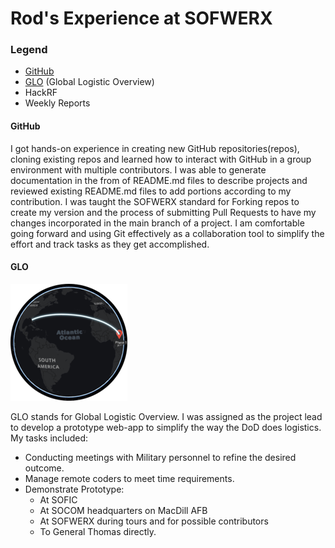 # Rod's Experience at SOFWERX

### Legend
  - [GitHub](#github)
  - [GLO](#glo) (Global Logistic Overview)
  - HackRF
  - Weekly Reports

#### GitHub

I got hands-on experience in creating new GitHub repositories(repos), cloning existing repos and learned how to interact with GitHub in a group environment with multiple contributors.  I was able to generate documentation in the from of README.md files to describe projects and reviewed existing README.md files to add portions according to my contribution.  I was taught the SOFWERX standard for Forking repos to create my version and the process of submitting Pull Requests to have my changes incorporated in the main branch of a project.  I am comfortable going forward and using Git effectively as a collaboration tool to simplify the effort and track tasks as they get accomplished.

#### GLO

![GLO Globe](Glo.png)

GLO stands for Global Logistic Overview.  I was assigned as the project lead to develop a prototype web-app to simplify the way the DoD does logistics.  My tasks included:
  - Conducting meetings with Military personnel to refine the desired outcome.
  - Manage remote coders to meet time requirements.
  - Demonstrate Prototype:
      * At SOFIC
      * At SOCOM headquarters on MacDill AFB
      * At SOFWERX during tours and for possible contributors
      * To General Thomas directly.
